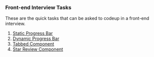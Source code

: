 ### Front-end Interview Tasks

These are the quick tasks that can be asked to codeup in a front-end interview.

1. [Static Progress Bar](https://codepen.io/sandeep194920-the-flexboxer/pen/WNmqXmd)
2. [Dynamic Progress Bar](https://codepen.io/sandeep194920-the-flexboxer/pen/Babgmed)
3. [Tabbed Component](https://codepen.io/sandeep194920-the-flexboxer/pen/KKEjZdx)
4. [Star Review Component](https://codepen.io/sandeep194920-the-flexboxer/pen/poYXaej)
